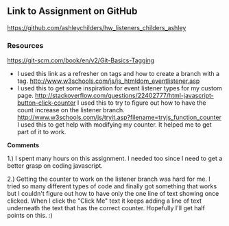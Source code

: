 ## Link to Assignment on GitHub
https://github.com/ashleychilders/hw_listeners_childers_ashley


### Resources
https://git-scm.com/book/en/v2/Git-Basics-Tagging
- I used this link as a refresher on tags and how to create a branch with a tag.
http://www.w3schools.com/js/js_htmldom_eventlistener.asp
- I used this to get some inspiration for event listener types for my custom page.
http://stackoverflow.com/questions/22402777/html-javascript-button-click-counter
I used this to try to figure out how to have the count increase on the listener branch.
http://www.w3schools.com/js/tryit.asp?filename=tryjs_function_counter
I used this to get help with modifying my counter. It helped me to get part of it to work.

**Comments**

1.) I spent many hours on this assignment. I needed too since I need to get a better grasp on coding javascript.

2.) Getting the counter to work on the listener branch was hard for me. I tried so many different types of code and finally got something that works but I couldn't figure out how to have only the one line of text showing once clicked. When I click the "Click Me" text it keeps adding a line of text underneath the text that has the correct counter. Hopefully I'll get half points on this. :)
